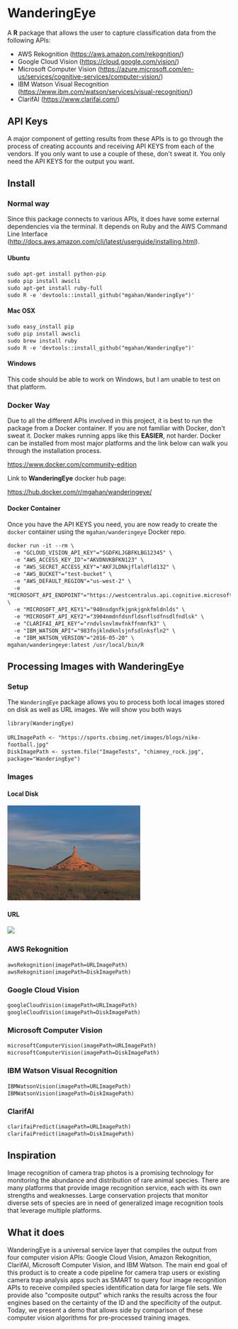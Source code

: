 # WanderingEye

A **R** package that allows the user to capture classification data from the following APIs:

- AWS Rekognition (https://aws.amazon.com/rekognition/)
- Google Cloud Vision (https://cloud.google.com/vision/)
- Microsoft Computer Vision (https://azure.microsoft.com/en-us/services/cognitive-services/computer-vision/)
- IBM Watson Visual Recognition (https://www.ibm.com/watson/services/visual-recognition/)
- ClarifAI (https://www.clarifai.com/)

## API Keys

A major component of getting results from these APIs is to go through the process of creating
accounts and receiving API KEYS from each of the vendors. If you only want to use a couple of
these, don't sweat it. You only need the API KEYS for the output you want.

## Install

### Normal way

Since this package connects to various APIs, it does have some external dependencies via the terminal.
It depends on Ruby and the AWS Command Line Interface 
(http://docs.aws.amazon.com/cli/latest/userguide/installing.html).

#### Ubuntu 

```{bash}
sudo apt-get install python-pip
sudo pip install awscli
sudo apt-get install ruby-full
sudo R -e 'devtools::install_github("mgahan/WanderingEye")'
```

#### Mac OSX

```{bash}
sudo easy_install pip
sudo pip install awscli
sudo brew install ruby
sudo R -e 'devtools::install_github("mgahan/WanderingEye")'
```

#### Windows

This code should be able to work on Windows, but I am unable to test on that platform.

### Docker Way

Due to all the different APIs involved in this project, it is best to run the package from a 
Docker container. If you are not familiar with Docker, don't sweat it. Docker makes running
apps like this **EASIER**, not harder. Docker can be installed from most major platforms and the
link below can walk you through the installation process.

https://www.docker.com/community-edition

Link to **WanderingEye** docker hub page:

https://hub.docker.com/r/mgahan/wanderingeye/

#### Docker Container

Once you have the API KEYS you need, you are now ready to create the `docker` container
using the `mgahan/wanderingeye` Docker repo.

```{bash}
docker run -it --rm \
  -e "GCLOUD_VISION_API_KEY"="SGDFKLJGBFKLBG12345" \
  -e "AWS_ACCESS_KEY_ID"="AKVDNVKBFKN123" \
  -e "AWS_SECRET_ACCESS_KEY"="AKFJLDNkjflaldfld132" \
  -e "AWS_BUCKET"="test-bucket" \
  -e "AWS_DEFAULT_REGION"="us-west-2" \
  -e "MICROSOFT_API_ENDPOINT"="https://westcentralus.api.cognitive.microsoft.com/vision/v1.0/" \
  -e "MICROSOFT_API_KEY1"="940nsdgnfkjgnkjgnkfmldnlds" \
  -e "MICROSOFT_API_KEY2"="3904nmdnfdsnfldsnflsdfnsdlfndlsk" \
  -e "CLARIFAI_API_KEY"="rndvlsnvlmvfnkffnmnfk3" \
  -e "IBM_WATSON_API"="983fnjklndknlsjnfsdlnksfln2" \
  -e "IBM_WATSON_VERSION"="2016-05-20" \
mgahan/wanderingeye:latest /usr/local/bin/R
```

## Processing Images with WanderingEye

### Setup

The `WanderingEye` package allows you to process both local images stored on disk as well
as URL images. We will show you both ways

```{r}
library(WanderingEye)

URLImagePath <- "https://sports.cbsimg.net/images/blogs/nike-football.jpg"
DiskImagePath <- system.file("ImageTests", "chimney_rock.jpg", package="WanderingEye")
```

### Images

#### Local Disk

![](inst/ImageTests/chimney_rock.jpg?raw=true)

#### URL

![](https://sports.cbsimg.net/images/blogs/nike-football.jpg?raw=true)


### AWS Rekognition

```{r}
awsRekognition(imagePath=URLImagePath)
awsRekognition(imagePath=DiskImagePath)
```

### Google Cloud Vision

```{r}
googleCloudVision(imagePath=URLImagePath)
googleCloudVision(imagePath=DiskImagePath)
```

### Microsoft Computer Vision

```{r}
microsoftComputerVision(imagePath=URLImagePath)
microsoftComputerVision(imagePath=DiskImagePath)
```

### IBM Watson Visual Recognition

```{r}
IBMWatsonVision(imagePath=URLImagePath)
IBMWatsonVision(imagePath=DiskImagePath)
```

### ClarifAI

```{r}
clarifaiPredict(imagePath=URLImagePath)
clarifaiPredict(imagePath=DiskImagePath)
```

## Inspiration

Image recognition of camera trap photos is a promising technology for monitoring the abundance and distribution of rare animal species. There are many platforms that provide image recognition service, each with its own strengths and weaknesses. Large conservation projects that monitor diverse sets of species are in need of generalized image recognition tools that leverage multiple platforms.

## What it does

WanderingEye is a universal service layer that compiles the output from four computer vision APIs: Google Cloud Vision, Amazon Rekognition, ClarifAI, Microsoft Computer Vision, and IBM Watson. The main end goal of this product is to create a code pipeline for camera trap users or existing camera trap analysis apps such as SMART to query four image recognition APIs to receive compiled species identification data for large file sets. We provide also "composite output" which ranks the results across the four engines based on the certainty of the ID and the specificity of the output. Today, we present a demo that allows side by comparison of these computer vision algorithms for pre-processed training images.

